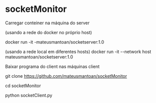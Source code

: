 # socketMonitor

Carregar conteiner na máquina do server

(usando a rede do docker no próprio host)

docker run -it -mateusmantoan/socketserver:1.0

(usando a rede local em diferentes hosts)
docker run -it --network host mateusmantoan/socketserver:1.0

Baixar programa do client nas máquinas client

git clone https://github.com/mateusmantoan/socketMonitor

cd socketMonitor

python socketClient.py

